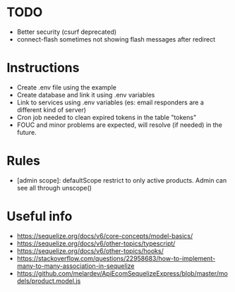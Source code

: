 # TODO
 - Better security (csurf deprecated)
 - connect-flash sometimes not showing flash messages after redirect

# Instructions
 - Create .env file using the example
 - Create database and link it using .env variables
 - Link to services using .env variables (es: email responders are a different kind of server)
 - Cron job needed to clean expired tokens in the table "tokens"
 - FOUC and minor problems are expected, will resolve (if needed) in the future.

# Rules
 - [admin scope]: defaultScope restrict to only active products. Admin can see all through unscope()

# Useful info
- https://sequelize.org/docs/v6/core-concepts/model-basics/
- https://sequelize.org/docs/v6/other-topics/typescript/
- https://sequelize.org/docs/v6/other-topics/hooks/
- https://stackoverflow.com/questions/22958683/how-to-implement-many-to-many-association-in-sequelize
- https://github.com/melardev/ApiEcomSequelizeExpress/blob/master/models/product.model.js
